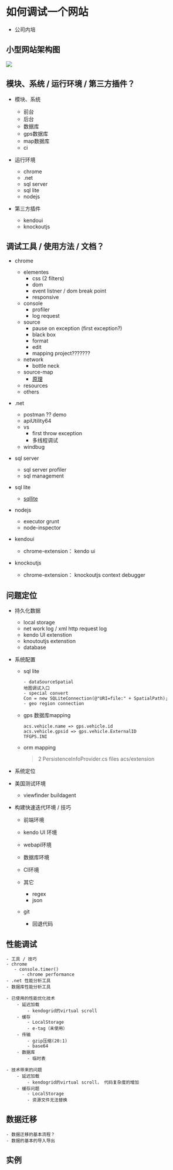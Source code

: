 # 如何调试一个网站
- 公司内培

## 小型网站架构图
 ![](https://github.com/rainbow494/code-reference/blob/master/img/architectural.png)

## 模块、系统 / 运行环境 / 第三方插件？

- 模块、系统
	- 前台
	- 后台
	- 数据库
	- gps数据库
	- map数据库
	- ci

- 运行环境
	- chrome
	- .net
	- sql server
	- sql lite
	- nodejs

- 第三方插件
	- kendoui
	- knockoutjs

## 调试工具 / 使用方法 / 文档？

- chrome
	- elementes
		- css (2 filters)
		- dom
		- event listner / dom break point
		- responsive
	- console
		- profiler
		- log request
	- source
		- pause on exception (first exception?)
		- black box
		- format
		- edit
		- mapping project???????
	- network
		- bottle neck
	- source-map
		- [原理](http://www.ruanyifeng.com/blog/2013/01/javascript_source_map.html)
	- resources
	- others

- .net
	- postman ?? demo
	- apiUtility64
	- vs
		- first throw exception
		- 多线程调试
	- windbug

- sql server
	- sql server profiler
	- sql management

- sql lite
	- [sqllite](http://www.oschina.net/news/43608/5-popular-and-free-sqlite-management-tools)

- nodejs
	- executor grunt
	- node-inspector

- kendoui
	- chrome-extension： kendo ui
- knockoutjs
	- chrome-extension： knockoutjs context debugger

## 问题定位
- 持久化数据
	- local storage
	- net work log / xml http request log
	- kendo UI extenstion
	- knoutoutjs extenstion
	- database

- 系统配置
	- sql lite
		```
		- dataSourceSpatial
		地图调试入口
		- special convert
		Con = new SQLiteConnection(@"URI=file:" + SpatialPath);
		- geo region connection
		```

	- gps 数据库mapping
		```
		acs.vehicle.name => gps.vehicle.id
		acs.vehicle.gpsid => gps.vehicle.ExternalID
		TFGPS.INI
		```

	- orm mapping
		> 2 PersistenceInfoProvider.cs files acs/extension


- 系统定位

- 美国测试环境
	- viewfinder buildagent

- 构建快速迭代环境 / 技巧
	- 前端环境

	- kendo UI 环境

	- webapi环境

	- 数据库环境

	- CI环境

	- 其它
		- regex
		- json

	- git
		- 回退代码

## 性能调试
	- 工具 / 技巧
    - chrome
	   - console.timer()
	      - chrome performance
	- .net 性能分析工具
	- 数据库性能分析工具

    - 已使用的性能优化技术
        - 延迟加载
            - kendogrid的virtual scroll
        - 缓存
            - LocalStorage
            - e-tag（未使用）
        - 传输
            - gzip压缩(20:1)
            - base64
        - 数据库
            - 临时表

    - 技术带来的问题
        - 延迟加载
            - kendogrid的virtual scroll， 代码复杂度的增加
        - 缓存问题
            - LocalStorage
            - 资源文件无法替换

## 数据迁移
	- 数据迁移的基本流程？
	- 数据的基本的导入导出

## 实例
